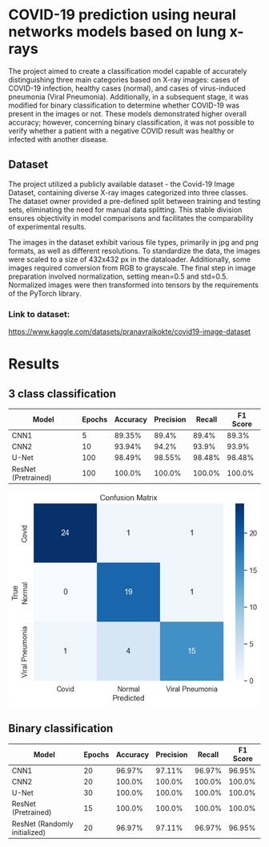 # COVID-19 prediction using neural networks models based on lung x-rays
The project aimed to create a classification model capable of accurately distinguishing three main categories based on X-ray images: cases of COVID-19 infection, healthy cases (normal), and cases of virus-induced pneumonia (Viral Pneumonia). Additionally, in a subsequent stage, it was modified for binary classification to determine whether COVID-19 was present in the images or not. These models demonstrated higher overall accuracy; however, concerning binary classification, it was not possible to verify whether a patient with a negative COVID result was healthy or infected with another disease.

## Dataset

The project utilized a publicly available dataset - the Covid-19 Image Dataset, containing diverse X-ray images categorized into three classes. The dataset owner provided a pre-defined split between training and testing sets, eliminating the need for manual data splitting. This stable division ensures objectivity in model comparisons and facilitates the comparability of experimental results.

The images in the dataset exhibit various file types, primarily in jpg and png formats, as well as different resolutions. To standardize the data, the images were scaled to a size of 432x432 px in the dataloader. Additionally, some images required conversion from RGB to grayscale. The final step in image preparation involved normalization, setting mean=0.5 and std=0.5. Normalized images were then transformed into tensors by the requirements of the PyTorch library.
### Link to dataset:
https://www.kaggle.com/datasets/pranavraikokte/covid19-image-dataset

# Results

## 3 class classification

| Model                         | Epochs| Accuracy | Precision | Recall | F1 Score |
|-------------------------------|-------|----------|-----------|--------|----------|
| CNN1                          | 5     | 89.35%   | 89.4%     | 89.4%  | 89.3%    |
| CNN2                          | 10    | 93.94%   | 94.2%     | 93.9%  | 93.9%    |
| U-Net                         | 100   | 98.49%   | 98.55%    | 98.48% | 98.48%   |
| ResNet (Pretrained)           | 100   | 100.0%   | 100.0%    | 100.0% | 100.0%   |

![Alt text](images/class3/confusion_matrix_plot_CNN_V1_epochs_15.png)

## Binary classification 

| Model                         | Epochs| Accuracy | Precision | Recall | F1 Score |
|-------------------------------|-------|----------|-----------|--------|----------|
| CNN1                          | 20    | 96.97%   | 97.11%    | 96.97% | 96.95%   |
| CNN2                          | 20    | 100.0%   | 100.0%    | 100.0% | 100.0%   |
| U-Net                         | 30    | 100.0%   | 100.0%    | 100.0% | 100.0%   |
| ResNet (Pretrained)           | 15    | 100.0%   | 100.0%    | 100.0% | 100.0%   |
| ResNet (Randomly initialized) | 20    | 96.97%   | 97.11%    | 96.97% | 96.95%   |

